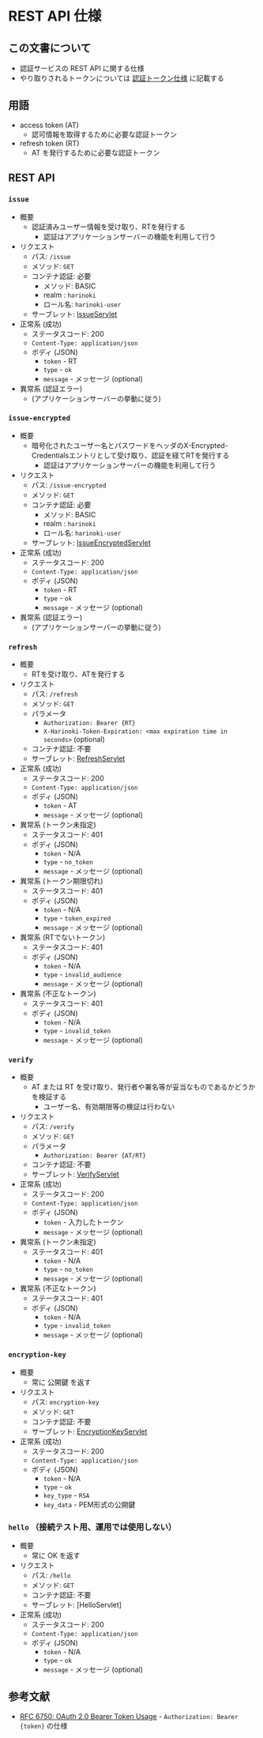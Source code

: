 # REST API 仕様

## この文書について

* 認証サービスの REST API に関する仕様
* やり取りされるトークンについては [認証トークン仕様](token-ja.md) に記載する

## 用語

* access token (AT)
  * 認可情報を取得するために必要な認証トークン
* refresh token (RT)
  * AT を発行するために必要な認証トークン

## REST API

[IssueServlet]:../src/main/java/com/tsurugidb/harinoki/IssueServlet.java
[IssueEncryptedServlet]:../src/main/java/com/tsurugidb/harinoki/IssueEncryptedServlet.java
[RefreshServlet]:../src/main/java/com/tsurugidb/harinoki/RefreshServlet.java
[VerifyServlet]:../src/main/java/com/tsurugidb/harinoki/VerifyServlet.java
[EncryptionKeyServlet]:../src/main/java/com/tsurugidb/harinoki/EncryptionKeyServlet.java

### `issue`

* 概要
  * 認証済みユーザー情報を受け取り、RTを発行する
    * 認証はアプリケーションサーバーの機能を利用して行う
* リクエスト
  * パス: `/issue`
  * メソッド: `GET`
  * コンテナ認証: 必要
    * メソッド: BASIC
    * realm : `harinoki`
    * ロール名: `harinoki-user`
  * サーブレット: [IssueServlet]
* 正常系 (成功)
  * ステータスコード: 200
  * `Content-Type: application/json`
  * ボディ (JSON)
    * `token` - RT
    * `type` - `ok`
    * `message` - メッセージ (optional)
* 異常系 (認証エラー)
  * (アプリケーションサーバーの挙動に従う)

### `issue-encrypted`

* 概要
  * 暗号化されたユーザー名とパスワードをヘッダのX-Encrypted-Credentialsエントリとして受け取り、認証を経てRTを発行する
    * 認証はアプリケーションサーバーの機能を利用して行う
* リクエスト
  * パス: `/issue-encrypted`
  * メソッド: `GET`
  * コンテナ認証: 必要
    * メソッド: BASIC
    * realm : `harinoki`
    * ロール名: `harinoki-user`
  * サーブレット: [IssueEncryptedServlet]
* 正常系 (成功)
  * ステータスコード: 200
  * `Content-Type: application/json`
  * ボディ (JSON)
    * `token` - RT
    * `type` - `ok`
    * `message` - メッセージ (optional)
* 異常系 (認証エラー)
  * (アプリケーションサーバーの挙動に従う)

### `refresh`

* 概要
  * RTを受け取り、ATを発行する
* リクエスト
  * パス: `/refresh`
  * メソッド: `GET`
  * パラメータ
    * `Authorization: Bearer {RT}`
    * `X-Harinoki-Token-Expiration: <max expiration time in seconds>` (optional)
  * コンテナ認証: 不要
  * サーブレット: [RefreshServlet]
* 正常系 (成功)
  * ステータスコード: 200
  * `Content-Type: application/json`
  * ボディ (JSON)
    * `token` - AT
    * `message` - メッセージ (optional)
* 異常系 (トークン未指定)
  * ステータスコード: 401
  * ボディ (JSON)
    * `token` - N/A
    * `type` - `no_token`
    * `message` - メッセージ (optional)
* 異常系 (トークン期限切れ)
  * ステータスコード: 401
  * ボディ (JSON)
    * `token` - N/A
    * `type` - `token_expired`
    * `message` - メッセージ (optional)
* 異常系 (RTでないトークン)
  * ステータスコード: 401
  * ボディ (JSON)
    * `token` - N/A
    * `type` - `invalid_audience`
    * `message` - メッセージ (optional)
* 異常系 (不正なトークン)
  * ステータスコード: 401
  * ボディ (JSON)
    * `token` - N/A
    * `type` - `invalid_token`
    * `message` - メッセージ (optional)

### `verify`

* 概要
  * AT または RT を受け取り、発行者や署名等が妥当なものであるかどうかを検証する
    * ユーザー名、有効期限等の検証は行わない
* リクエスト
  * パス: `/verify`
  * メソッド: `GET`
  * パラメータ
    * `Authorization: Bearer {AT/RT}`
  * コンテナ認証: 不要
  * サーブレット: [VerifyServlet]
* 正常系 (成功)
  * ステータスコード: 200
  * `Content-Type: application/json`
  * ボディ (JSON)
    * `token` - 入力したトークン
    * `message` - メッセージ (optional)
* 異常系 (トークン未指定)
  * ステータスコード: 401
    * `token` - N/A
    * `type` - `no_token`
    * `message` - メッセージ (optional)
* 異常系 (不正なトークン)
  * ステータスコード: 401
  * ボディ (JSON)
    * `token` - N/A
    * `type` - `invalid_token`
    * `message` - メッセージ (optional)

### `encryption-key`

* 概要
  * 常に 公開鍵 を返す
* リクエスト
  * パス: `encryption-key`
  * メソッド: `GET`
  * コンテナ認証: 不要
  * サーブレット: [EncryptionKeyServlet]
* 正常系 (成功)
  * ステータスコード: 200
  * `Content-Type: application/json`
  * ボディ (JSON)
    * `token` - N/A
    * `type` - `ok`
    * `key_type` - `RSA`
    * `key_data` - PEM形式の公開鍵

### `hello` （接続テスト用、運用では使用しない）

* 概要
  * 常に OK を返す
* リクエスト
  * パス: `/hello`
  * メソッド: `GET`
  * コンテナ認証: 不要
  * サーブレット: [HelloServlet]
* 正常系 (成功)
  * ステータスコード: 200
  * `Content-Type: application/json`
  * ボディ (JSON)
    * `token` - N/A
    * `type` - `ok`
    * `message` - メッセージ (optional)

## 参考文献

* [RFC 6750: OAuth 2.0 Bearer Token Usage](https://oauth.net/2/bearer-tokens/) - `Authorization: Bearer {token}` の仕様
